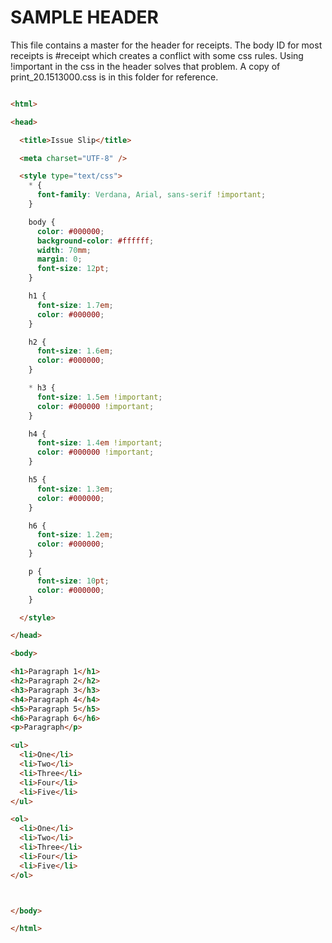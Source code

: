 # SAMPLE HEADER

This file contains a master for the header for receipts.  The body ID for most receipts is #receipt which creates a conflict with some css rules.  Using !important in the css in the header solves that problem.  A copy of print_20.1513000.css is in this folder for reference.

```html

<html>

<head>

  <title>Issue Slip</title>

  <meta charset="UTF-8" />

  <style type="text/css">
    * {
      font-family: Verdana, Arial, sans-serif !important;
    }

    body {
      color: #000000;
      background-color: #ffffff;
      width: 70mm;
      margin: 0;
      font-size: 12pt;
    }

    h1 {
      font-size: 1.7em;
      color: #000000;
    }

    h2 {
      font-size: 1.6em;
      color: #000000;
    }

    * h3 {
      font-size: 1.5em !important;
      color: #000000 !important;
    }

    h4 {
      font-size: 1.4em !important;
      color: #000000 !important;
    }

    h5 {
      font-size: 1.3em;
      color: #000000;
    }

    h6 {
      font-size: 1.2em;
      color: #000000;
    }

    p {
      font-size: 10pt;
      color: #000000;
    }

  </style>

</head>

<body>

<h1>Paragraph 1</h1>
<h2>Paragraph 2</h2>
<h3>Paragraph 3</h3>
<h4>Paragraph 4</h4>
<h5>Paragraph 5</h5>
<h6>Paragraph 6</h6>
<p>Paragraph</p>

<ul>
  <li>One</li>
  <li>Two</li>
  <li>Three</li>
  <li>Four</li>
  <li>Five</li>
</ul>

<ol>
  <li>One</li>
  <li>Two</li>
  <li>Three</li>
  <li>Four</li>
  <li>Five</li>
</ol>



</body>

</html>
```
